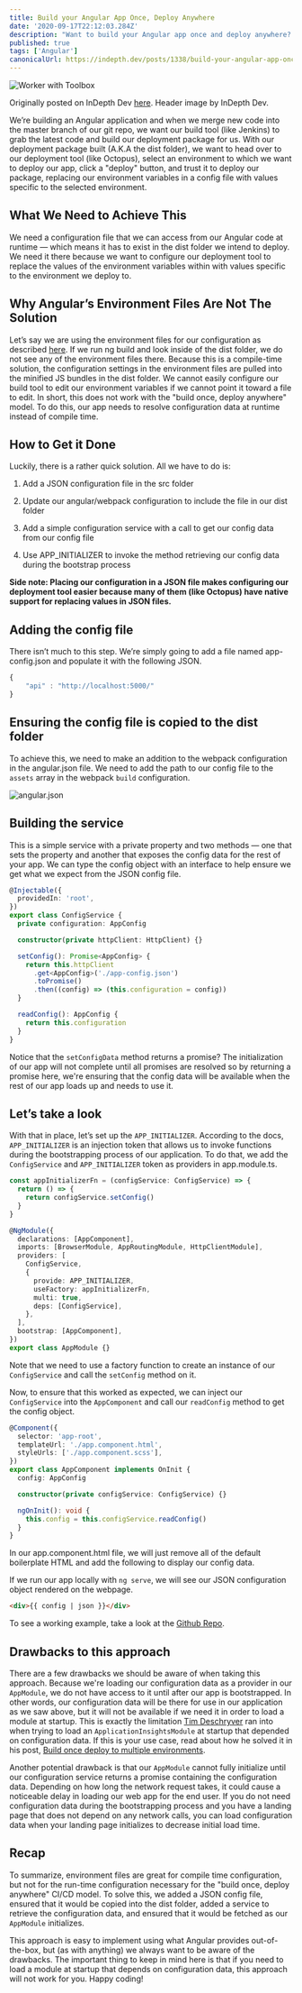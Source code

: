 ```yaml
---
title: Build your Angular App Once, Deploy Anywhere
date: '2020-09-17T22:12:03.284Z'
description: "Want to build your Angular app once and deploy anywhere? Learn why compile-time configuration isn't enough and how we can load configuration at run-time."
published: true
tags: ['Angular']
canonicalUrl: https://indepth.dev/posts/1338/build-your-angular-app-once-deploy-anywhere
---
```


![Worker with Toolbox](/static/images/build-once-deploy-anywhere/header-image.webp)

Originally posted on InDepth Dev [here](https://indepth.dev/posts/1338/build-your-angular-app-once-deploy-anywhere). Header image by InDepth Dev.

We’re building an Angular application and when we merge new code into the master branch of our git repo, we want our build tool (like Jenkins) to grab the latest code and build our deployment package for us. With our deployment package built (A.K.A the dist folder), we want to head over to our deployment tool (like Octopus), select an environment to which we want to deploy our app, click a "deploy" button, and trust it to deploy our package, replacing our environment variables in a config file with values specific to the selected environment.

## What We Need to Achieve This

We need a configuration file that we can access from our Angular code at runtime — which means it has to exist in the dist folder we intend to deploy. We need it there because we want to configure our deployment tool to replace the values of the environment variables within with values specific to the environment we deploy to.

## Why Angular’s Environment Files Are Not The Solution

Let’s say we are using the environment files for our configuration as described [here](https://angular.io/guide/build). If we run ng build and look inside of the dist folder, we do not see any of the environment files there. Because this is a compile-time solution, the configuration settings in the environment files are pulled into the minified JS bundles in the dist folder. We cannot easily configure our build tool to edit our environment variables if we cannot point it toward a file to edit. In short, this does not work with the "build once, deploy anywhere" model. To do this, our app needs to resolve configuration data at runtime instead of compile time.

## How to Get it Done

Luckily, there is a rather quick solution. All we have to do is:

1. Add a JSON configuration file in the src folder

2. Update our angular/webpack configuration to include the file in our dist folder

3. Add a simple configuration service with a call to get our config data from our config file

4. Use APP_INITIALIZER to invoke the method retrieving our config data during the bootstrap process

**Side note: Placing our configuration in a JSON file makes configuring our deployment tool easier because many of them (like Octopus) have native support for replacing values in JSON files.**

## Adding the config file

There isn’t much to this step. We’re simply going to add a file named app-config.json and populate it with the following JSON.

```typescript
{
    "api" : "http://localhost:5000/"
}
```

## Ensuring the config file is copied to the dist folder

To achieve this, we need to make an addition to the webpack configuration in the angular.json file. We need to add the path to our config file to the `assets` array in the webpack `build` configuration.

![angular.json](/static/images/build-once-deploy-anywhere/angularjson.png)

## Building the service

This is a simple service with a private property and two methods — one that sets the property and another that exposes the config data for the rest of your app. We can type the config object with an interface to help ensure we get what we expect from the JSON config file.

```typescript
@Injectable({
  providedIn: 'root',
})
export class ConfigService {
  private configuration: AppConfig

  constructor(private httpClient: HttpClient) {}

  setConfig(): Promise<AppConfig> {
    return this.httpClient
      .get<AppConfig>('./app-config.json')
      .toPromise()
      .then((config) => (this.configuration = config))
  }

  readConfig(): AppConfig {
    return this.configuration
  }
}
```

Notice that the `setConfigData` method returns a promise? The initialization of our app will not complete until all promises are resolved so by returning a promise here, we're ensuring that the config data will be available when the rest of our app loads up and needs to use it.

## Let’s take a look

With that in place, let’s set up the `APP_INITIALIZER`. According to the docs, `APP_INITIALIZER` is an injection token that allows us to invoke functions during the bootstrapping process of our application. To do that, we add the `ConfigService` and `APP_INITIALIZER` token as providers in app.module.ts.

```typescript
const appInitializerFn = (configService: ConfigService) => {
  return () => {
    return configService.setConfig()
  }
}

@NgModule({
  declarations: [AppComponent],
  imports: [BrowserModule, AppRoutingModule, HttpClientModule],
  providers: [
    ConfigService,
    {
      provide: APP_INITIALIZER,
      useFactory: appInitializerFn,
      multi: true,
      deps: [ConfigService],
    },
  ],
  bootstrap: [AppComponent],
})
export class AppModule {}
```

Note that we need to use a factory function to create an instance of our `ConfigService` and call the `setConfig` method on it.

Now, to ensure that this worked as expected, we can inject our `ConfigService` into the `AppComponent` and call our `readConfig` method to get the config object.

```typescript
@Component({
  selector: 'app-root',
  templateUrl: './app.component.html',
  styleUrls: ['./app.component.scss'],
})
export class AppComponent implements OnInit {
  config: AppConfig

  constructor(private configService: ConfigService) {}

  ngOnInit(): void {
    this.config = this.configService.readConfig()
  }
}
```

In our app.component.html file, we will just remove all of the default boilerplate HTML and add the following to display our config data.

If we run our app locally with `ng serve`, we will see our JSON configuration object rendered on the webpage.

```html
<div>{{ config | json }}</div>
```

To see a working example, take a look at the [Github Repo](https://github.com/KylerJohnsonDev/ng-runtime-config).

## Drawbacks to this approach

There are a few drawbacks we should be aware of when taking this approach. Because we're loading our configuration data as a provider in our `AppModule`, we do not have access to it until after our app is bootstrapped. In other words, our configuration data will be there for use in our application as we saw above, but it will not be available if we need it in order to load a module at startup. This is exactly the limitation [Tim Deschryver](https://indepth.dev/authors/1010/timdeschryver) ran into when trying to load an `ApplicationInsightsModule` at startup that depended on configuration data. If this is your use case, read about how he solved it in his post, [Build once deploy to multiple environments](https://admin.indepth.dev/build-once-deploy-to-multiple-environments/).

Another potential drawback is that our `AppModule` cannot fully initialize until our configuration service returns a promise containing the configuration data. Depending on how long the network request takes, it could cause a noticeable delay in loading our web app for the end user. If you do not need configuration data during the bootstrapping process and you have a landing page that does not depend on any network calls, you can load configuration data when your landing page initializes to decrease initial load time.

## Recap

To summarize, environment files are great for compile time configuration, but not for the run-time configuration necessary for the "build once, deploy anywhere" CI/CD model. To solve this, we added a JSON config file, ensured that it would be copied into the dist folder, added a service to retrieve the configuration data, and ensured that it would be fetched as our `AppModule` initializes.

This approach is easy to implement using what Angular provides out-of-the-box, but (as with anything) we always want to be aware of the drawbacks. The important thing to keep in mind here is that if you need to load a module at startup that depends on configuration data, this approach will not work for you. Happy coding!
